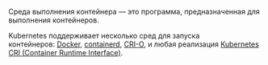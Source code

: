 
Среда выполнения контейнера — это программа, предназначенная для выполнения контейнеров.

Kubernetes поддерживает несколько сред для запуска контейнеров: [Docker](https://docs.docker.com/engine/), [containerd](https://containerd.io/docs/), [CRI-O](https://cri-o.io/#what-is-cri-o), и любая реализация [Kubernetes CRI (Container Runtime Interface)](https://github.com/kubernetes/community/blob/master/contributors/devel/sig-node/container-runtime-interface.md).

